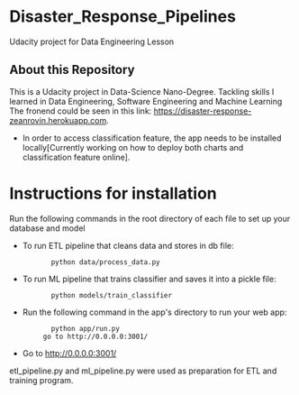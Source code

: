 # Disaster_Response_Pipelines
Udacity project for Data Engineering Lesson


## About this Repository

This is a Udacity project in Data-Science Nano-Degree. Tackling skills I learned in Data Engineering, Software Engineering and Machine Learning
The fronend could be seen in this link: https://disaster-response-zeanrovin.herokuapp.com. 
* In order to access classification feature, the app needs to be installed locally[Currently working on how to deploy both charts and classification feature online].

# Instructions for installation

Run the following commands in the root directory of each file to set up your database and model

  * To run ETL pipeline that cleans data and stores in db file: 
  
               python data/process_data.py
    
  * To run ML pipeline that trains classifier and saves it into a pickle file: 
  
               python models/train_classifier
               
  * Run the following command in the app's directory to run your web app: 
  
               python app/run.py
             go to http://0.0.0.0:3001/
             
   * Go to http://0.0.0.0:3001/
	  
etl_pipeline.py and ml_pipeline.py were used as preparation for ETL and training program.
